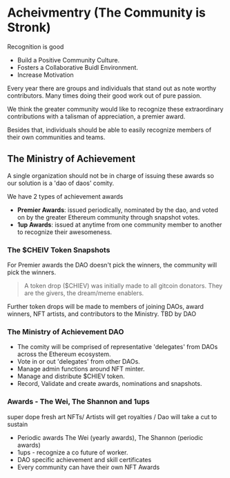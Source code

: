 # Acheivmentry (The Community is Stronk)

Recognition is good

* Build a Positive Community Culture.
* Fosters a Collaborative Buidl Environment.
* Increase Motivation

Every year there are groups and individuals that stand out as note worthy contributors. Many times doing their good work out of pure passion.

We think the greater community would like to recognize these extraordinary contributions with a talisman of appreciation, a premier award.

Besides that, individuals should be able to easily recognize members of their own communities and teams.


## The Ministry of Achievement
A single organization should not be in charge of issuing these awards so our solution is a 'dao of daos' comity.

We have 2 types of achievement awards

* **Premier Awards**: issued periodically, nominated by the dao, and voted on by the greater Ethereum community through snapshot votes.
* **1up Awards**: issued at anytime from one community member to another to recognize their awesomeness.

### The $CHEIV Token Snapshots

For Premier awards the DAO doesn't pick the winners, the community will pick the winners.  
> A token drop ($CHIEV) was initially made to all gitcoin donators. They are the givers, the dream/meme enablers. 

Further token drops will be made to members of joining DAOs, award winners, NFT artists, and contributors to the Ministry. TBD by DAO

### The Ministry of Achievement DAO
* The comity will be comprised of representative 'delegates' from DAOs across the Ethereum ecosystem. 
* Vote in or out 'delegates' from other DAOs.
* Manage admin functions around NFT minter.
* Manage and distribute $CHIEV token.
* Record, Validate and create awards, nominations and snapshots.

### Awards - The Wei, The Shannon and 1ups
super dope fresh art NFTs/ Artists will get royalties / Dao will take a cut to sustain
* Periodic awards The Wei (yearly awards), The Shannon (periodic awards) 
* 1ups - recognize a co future of worker.
* DAO specific achievement and skill certificates
* Every community can have their own NFT Awards
